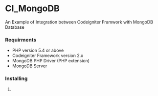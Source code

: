 # CI_MongoDB
An Example of Integration between Codeigniter Framwork with MongoDB Database

### Requirments

- PHP version 5.4 or above
- Codeigniter Framework version 2.x
- MongoDB PHP Driver (PHP extension)
- MongoDB Server

### Installing
1. 
